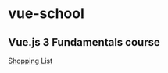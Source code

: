# vue-school
##  Vue.js 3 Fundamentals course
[Shopping List](https://codepen.io/mmlvlt/full/OJxXKvg)
